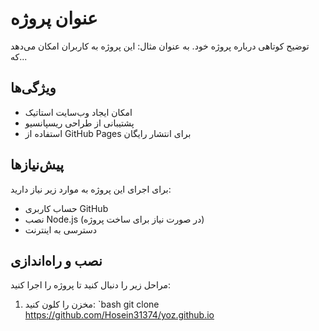# عنوان پروژه

توضیح کوتاهی درباره پروژه خود. به عنوان مثال: این پروژه به کاربران امکان می‌دهد که...

## ویژگی‌ها
- امکان ایجاد وب‌سایت استاتیک
- پشتیبانی از طراحی ریسپانسیو
- استفاده از GitHub Pages برای انتشار رایگان

## پیش‌نیازها
برای اجرای این پروژه به موارد زیر نیاز دارید:
- حساب کاربری GitHub
- نصب Node.js (در صورت نیاز برای ساخت پروژه)
- دسترسی به اینترنت

## نصب و راه‌اندازی
مراحل زیر را دنبال کنید تا پروژه را اجرا کنید:

1. مخزن را کلون کنید:
   `bash
   git clone https://github.com/Hosein31374/yoz.github.io
